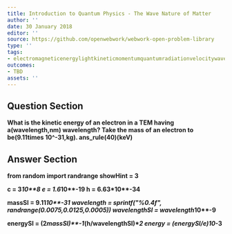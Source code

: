 ```yaml
---
title: Introduction to Quantum Physics - The Wave Nature of Matter
author: ''
date: 30 January 2018
editor: ''
source: https://github.com/openwebwork/webwork-open-problem-library
type: ''
tags:
- electromagneticenergylightkineticmomentumquantumradiationvelocitywavelength
outcomes:
- TBD
assets: ''
---
```


## Question Section 

<b>
What is the kinetic energy of an electron in a TEM having a(wavelength,nm) wavelength? Take the mass of an electron to be(9.11times 10^-31,kg).
ans_rule(40)(keV)


## Answer Section

from random import randrange
showHint = 3

c = 3*10**8
e = 1.6*10**-19
h = 6.63*10**-34

massSI = 9.11*10**-31
wavelength = sprintf("%0.4f", randrange(0.0075,0.0125,0.0005))
wavelengthSI = wavelength*10**-9

energySI = (2*massSI)**-1*(h/wavelengthSI)**2
energy = (energySI/e)*10**-3